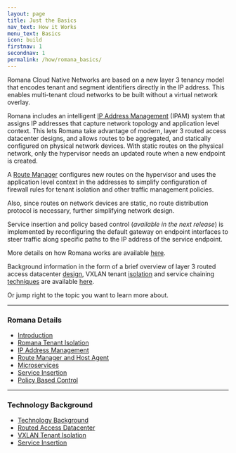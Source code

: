 ```yaml
---
layout: page
title: Just the Basics
nav_text: How it Works
menu_text: Basics
icon: build
firstnav: 1
secondnav: 1
permalink: /how/romana_basics/
---
```


Romana Cloud Native Networks are based on a new layer 3 tenancy model that encodes tenant and segment identifiers directly in the IP address. This enables multi-tenant cloud networks to be built without a virtual network overlay.

Romana includes an intelligent [IP Address Management](/how/romana_details/#ip-address-management) (IPAM) system that assigns IP addresses that capture network topology and application level context. This lets Romana take advantage of modern, layer 3 routed access datacenter designs, and allows routes to be aggregated, and statically configured on physical network devices. With static routes on the physical network, only the hypervisor needs an updated route when a new endpoint is created. 

A [Route Manager](/how/romana_details/#host-agent-and-route-manager) 
configures new routes on the hypervisor and uses the application level context in the addresses to simplify configuration of firewall rules for tenant isolation and other traffic management policies. 

Also, since routes on network devices are static, no route distribution protocol is necessary, further simplifying network design.

Service insertion and policy based control (*available in the next release*) is implemented by reconfiguring the default gateway on endpoint interfaces to steer traffic along specific paths to the IP address of the service endpoint.

More details on how Romana works are available [here](/how/romana_details/). 

Background information in the form of a brief overview of layer 3 routed access datacenter [design](/how/background/#routed-access-datacenter),  VXLAN tenant [isolation](/how/background/#vxlan-tenant-isolation) and service chaining [techniques](/how/background/#service-insertion) 
are available [here](/how/background/).

Or jump right to the topic you want to learn more about.

---

### Romana Details  

- [Introduction](/how/romana_details/#introduction)
- [Romana Tenant Isolation](/how/romana_details/#romana-tenant-isolation)
- [IP Address Management](/how/romana_details/#ip-address-management)
- [Route Manager and Host Agent](/how/romana_details/#route-manager-and-host-agent) 
- [Microservices](/how/romana_details/#microservices) 
- [Service Insertion](/how/romana_details/#service-insertion) 
- [Policy Based Control](/how/romana_details/#policy-based-control)  


---

### Technology Background 

- [Technology Background](/how/background/)
- [Routed Access Datacenter](/how/background/#routed-access-datacenter)
- [VXLAN Tenant Isolation](/how/background/#vxlan-tenant-isolation)
- [Service Insertion](/how/background/#service-insertion) 

